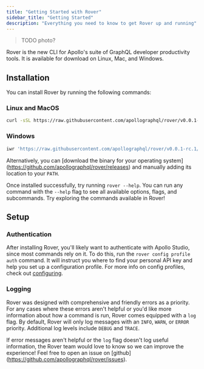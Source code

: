 ```yaml
---
title: "Getting Started with Rover"
sidebar_title: "Getting Started"
description: "Everything you need to know to get Rover up and running"
---
```


> TODO photo?

Rover is the new CLI for Apollo's suite of GraphQL developer productivity tools.
It is available for download on Linux, Mac, and Windows.

## Installation

You can install Rover by running the following commands:

### Linux and MacOS

```sh
curl -sSL https://raw.githubusercontent.com/apollographql/rover/v0.0.1-rc.1/installers/binstall/scripts/nix/install.sh | VERSION=v0.0.1-rc.1 sh
```

### Windows

```sh
iwr 'https://raw.githubusercontent.com/apollographql/rover/v0.0.1-rc.1/installers/binstall/scripts/windows/install.ps1' | iex
```

Alternatively, you can [download the binary for your operating system]
(https://github.com/apollographql/rover/releases) and manually adding its 
location to your `PATH`.

Once installed successfully, try running `rover --help`. You can run any command
with the `--help` flag to see all available options, flags, and subcommands. Try 
exploring the commands available in Rover!

## Setup

### Authentication

After installing Rover, you'll likely want to authenticate with Apollo Studio, 
since most commands rely on it. To do this, run the `rover config profile auth` 
command. It will instruct you where to find your personal API key and help you 
set up a configuration profile. For more info on config profiles, check out 
[configuring](./configuring#profiles).

### Logging

Rover was designed with comprehensive and friendly errors as a priority. For any
cases where these errors aren't helpful or you'd like more information about how
a command is run, Rover comes equipped with a `log` flag. By default, Rover will
only log messages with an `INFO`, `WARN`, or `ERROR` priority. Additional log 
levels include `DEBUG` and `TRACE`.

If error messages aren't helpful or the `log` flag doesn't log useful 
information, the Rover team would love to know so we can improve the experience!
Feel free to open an issue on [github]
(https://github.com/apollographql/rover/issues).